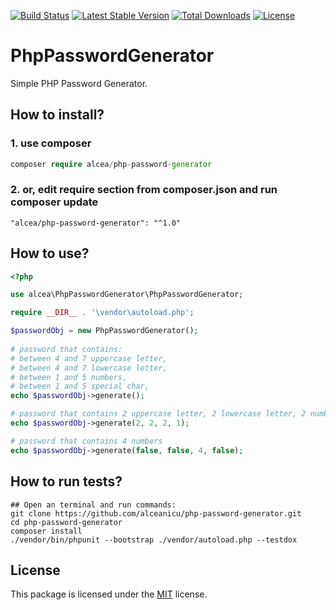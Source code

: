 [![Build Status](https://travis-ci.com/alceanicu/php-password-generator.svg?branch=master)](https://travis-ci.com/alceanicu/php-password-generator) [![Latest Stable Version](https://poser.pugx.org/alcea/php-password-generator/v/stable.svg)](https://packagist.org/packages/alcea/php-password-generator) [![Total Downloads](https://poser.pugx.org/alcea/php-password-generator/downloads.svg)](https://packagist.org/packages/alcea/php-password-generator) [![License](https://poser.pugx.org/alcea/php-password-generator/license.svg)](https://packagist.org/packages/alcea/php-password-generator)

# PhpPasswordGenerator
Simple PHP Password Generator.

## How to install?

### 1. use composer
```php
composer require alcea/php-password-generator
```

### 2. or, edit require section from composer.json and run composer update
```
"alcea/php-password-generator": "^1.0"
```

## How to use?

```php
<?php

use alcea\PhpPasswordGenerator\PhpPasswordGenerator;

require __DIR__ . '\vendor\autoload.php';

$passwordObj = new PhpPasswordGenerator();
    
# password that contains:
# between 4 and 7 uppercase letter,
# between 4 and 7 lowercase letter,
# between 1 and 5 numbers,
# between 1 and 5 special char,
echo $passwordObj->generate();

# password that contains 2 uppercase letter, 2 lowercase letter, 2 numbers and 1 special char in a random order
echo $passwordObj->generate(2, 2, 2, 1);

# password that contains 4 numbers
echo $passwordObj->generate(false, false, 4, false);
```

## How to run tests?
```
## Open an terminal and run commands:
git clone https://github.com/alceanicu/php-password-generator.git
cd php-password-generator
composer install
./vendor/bin/phpunit --bootstrap ./vendor/autoload.php --testdox
```

## License

This package is licensed under the [MIT](http://opensource.org/licenses/MIT) license.

